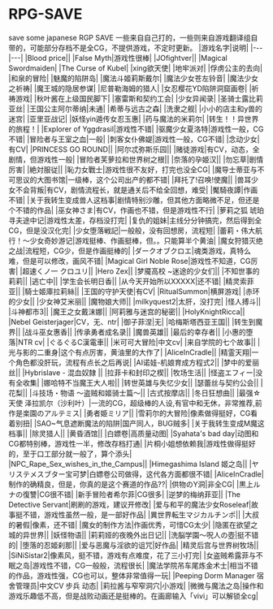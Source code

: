 # RPG-SAVE
save some japanese RGP SAVE
一些来自自己打的，一些则来自游戏翻译组自带的，可能部分存档不是全CG，不提供游戏，不定时更新。
|游戏名字|说明|
|---|---|
|Blood price||
|False Myth|游戏性很棒|
|JOfightver||
|Magical Swordmaiden|
|The Curse of Kubel|
|xing欲天使|
|地牢派对|
|俘虏公主的去向|
|和泉的冒险|
|魅魔的陷阱岛|
|魔法斗姬莉斯戴尔|
|魔法少女苍左铃音|
|魔法少女之祈祷|
|魔王城的隐居参谋|
|尼普勒海姆的猎人|
|女忍樱花YD陷阱洞窟画卷|
|祈祷游戏|
|秋叶酱在上级国民脚下|
|塞雷斯和契约工会|
|少女异闻录|
|圣骑士露比莉亚丝|
|王国公主阿尔蒂纳|未通|
|希蒂与远古之森|
|洗隶之舰|
|小小的店主和y兽的迷宫|
|亚里亚战记|
|妖怪yin遁传女忍玉惠|
|药与魔法的米莉尔|
|转生！！异世界的旅程！|
|Explorer of Yggdrasil|游戏性不错|
|驱魔少女夏洛特|游戏性一般，CG不错|
|冒险者与王室之血|一般|
|刺客女仆佛媞|游戏性一般，CG不错|
|念动少女|有CV|
|PRINCESS GO ROUND||
|阿尔忒弥斯乐园||
|赌徒游戏|有CV，动态，全剧情，但游戏性一般|
|冒险者芙萝拉和世界树之根||
|奈落的孕姫汉||
|勿忘草|剧情厉害|
|絶対服従||
|恥力女戰士|游戏性很不友好，打完也没全CG|
|魔导士蒂亚与不可思议的大图书馆|一级棒，这个公司出产的都不错|
|拜托了!召唤!使魔||
|兽耳少女不会背叛|有CV，剧情流程长，就是通关后不给全回想，难受|
|魘騎夜譚|作画不错|
|关于我转生变成兽人这档事|剧情特别沙雕，但其他方面略微不足，但还是个不错的作品|
|巫女神さま|有CV，作画也不错，但是游戏性不行|
|萝莉之狐 琥珀寻夫途中记|游戏性太差，存档没打完|
|复仇的姐妹|主线分分钟搞完，然后得到全CG，但是没汉化完|
|少女堕落戦記|一般般，没有回想房，流程短|
|蕾莉・伟大航行！～少女奇妙游记|游戏挺棒、作画挺棒，但。。只能算半个黄油|
|魔女狩猎灭绝之战|流程短，CG少，但是作画挺棒的|
|ダークオブクロエ|魂类游戏，真特么难，但是可以修改，画风不错|
|Magical Girl Noble Rose|游戏性不知道，CG厉害|
|超速くノ一 クロユリ||
|Hero Zex||
|梦魇高校 ~迷途的少女们||
|不知世事的莉莉||
|逃亡中||
|学生会长明日香||
|从今天开始所以XXXXX|还不错|
|精灵索菲亚||
|騎士姬庫拉莉絲||
|王国的守护天使|有CV|
|RitualSummon|横屏游戏|
|赤环的少女||
|少女神艾米丽||
|魔物娘大师||
|milkyquest2|太肝，没打完|
|怪人搏斗||
|斗神都市3||
|魔王之女戴沫娜||
|阿莉雅与迷宫的秘密||
|HolyKnightRicca||
|Nebel Geisterjager|CV，无、ntr|
|御子菲涅|无|
|哈梅斯塔西亚王国||
|转生到魔界||
|战斗巫女惠香||
|传承勇者成名录||
|魔兽英雄||
|最后的幸存者||
|小惠的堕落|NTR cv|
|ぐるぐるC漢電車||
|米可可大冒险|中文cv|
|来自学院的七个故事||
|光与影的二重身|这个有点厉害，黄油里的大作了|
|AliceInCradle||
|精霊天翔|一个角色都没肝玩，流程有点长之后再说|
|AI诺娃-机娘育成方程式2||
|梦中的爱丽丝||
|Hybrislave - 混血奴隸 ||
|拉菲卡和封印之楔||
|牧场生活||
|怪盗エフィー|没有全收集|
|娜哈特不当魔王大人啦||
|转世英雄与失忆少女||
|瑟蕾丝与契约公会||
|花梨||
|斗技场・物语 ～盗贼和姬骑士篇～||
|古式按摩店||
|冬日狂想曲||
|最强☆天使 泽拉凯尔（沙利叶）|一流的CG，超级棒的人设,有官中和无休，非常推荐,前作是楽園のアルテミス|
|勇者姫ミリア||
|雪莉尔的大冒险|像素做得挺好，CG看着别扭|
|SAO~气息遮断魔法的陷阱|国产同人，BUG贼多|
|关于我转生变成M魔这档事||
|除灵猎人||
|黄昏酒馆||
|白嫖卷|高质量动图|
|Syahata's bad day|动图和CG都特别棒，游戏性一半，修改存档打通|
|片桐小姐想依赖我|游戏性做得挺好的，至于口工部分就一般了，算个添头|
|NPC_Rape_Sex_wishes_in_the_Campus||
|Himegashima Island 姬之岛||
|ヤリステメスブター宝可梦|白嫖卷公司做得，这代各方面都很不错|
|AliceInCradle|制作的确精良，但是，你真的是这个赛道的作品??|
|供物のY洞|非全CG|
|黒上ルナの復讐|CG很不错|
|新手冒险者希尔菲|CG很多|
|逆梦的梅纳菲亚||
|The Detective Servant|刷刷的游戏，建议开修改|
|爱与和平的魔法少女Roseleaf|故事挺不错，游戏性虽然一般，是一部好作品|
|異世界転生マジカルチンポ||
|大叔的暑假|像素，还不错|
|魔女的制作方法|作画优秀，可惜CG太少|
|隐匿在欲望之城的异世界||
|妖怪物语||
|莉莉娅的夜晚外出日记||
|洗脳学園～呪人の壺|挺不错的|
|堕落的忍姬刹那||
|爱与恶魔与淫欲的诅咒|好作品|
|精灵后宫与世界树牧场||
|SiNiSistar2|像素风，挺不错，游戏有点难度，花了三小打完|
|女盗贼希露菲与不眠之岛|游戏性不错，CG一般般，流程很长|
|魔法学院吊车尾炼金术士|相当不错的作品，游戏性强，CG也可以，整体非常值得一玩|
|Peeping Dorm Manager 宿舍管理员|中文CV 步兵 动态|
|莉拉酱与窄窄洞穴|小游戏|
|微微与魔法之岛|操作和游戏乐趣低不高，但是战败动画还是挺棒的。在画廊输入「vivi」可以解锁全cg|